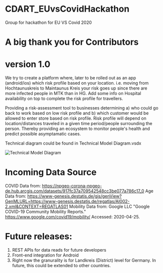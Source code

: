 # CDART_EUvsCovidHackathon
Group for hackathon for EU VS Covid 2020


# A big thank you for Contributors 
# version 1.0

We try to create a platform where, later to be rolled out as an app (android/ios) which risk profile based on your location. i.e. moving from Hochtaunuskreis to Maintaunus Kreis your risk goes up since there are more infected people in MTK than in HG. Add some info on Hospital availability on top to complete the risk profile for travellers. 

Providing a risk-assessment tool to businesses determining
a) who could go back to work based on low risk profile and 
b) which customer would be allowed to enter store based on risk profile. 
Risk profile will depend on location/distances traveled in a given time period/people surrounding the person. Thereby providing an ecosystem to monitor people's health and predict possible asymptamatic cases.

Technical diagram could be found in Technical Model Diagram.vsdx 

![Technical Model Diagram](https://user-images.githubusercontent.com/45632421/80303039-11bed600-87ae-11ea-8512-eef72802a8d4.JPG)

# Incoming Data Source
COVID Data from: https://npgeo-corona-npgeo-de.hub.arcgis.com/datasets/917fc37a709542548cc3be077a786c17_0
Age Data from: https://www-genesis.destatis.de/gis/genView?GenMLURL=https://www-genesis.destatis.de/regatlas/AI002-2.xml&CONTEXT=REGATLAS01
Mobility Data from: Google LLC "Google COVID-19 Community Mobility Reports." https://www.google.com/covid19/mobility/ Accessed: 2020-04-25.
 

# Future releases:
1. REST APIs for data reads for future developers
2. Front-end integration for Android
3. Right now the granurality is for Landkreis (District) level for Germany. In future, this could be extended to other countries.
